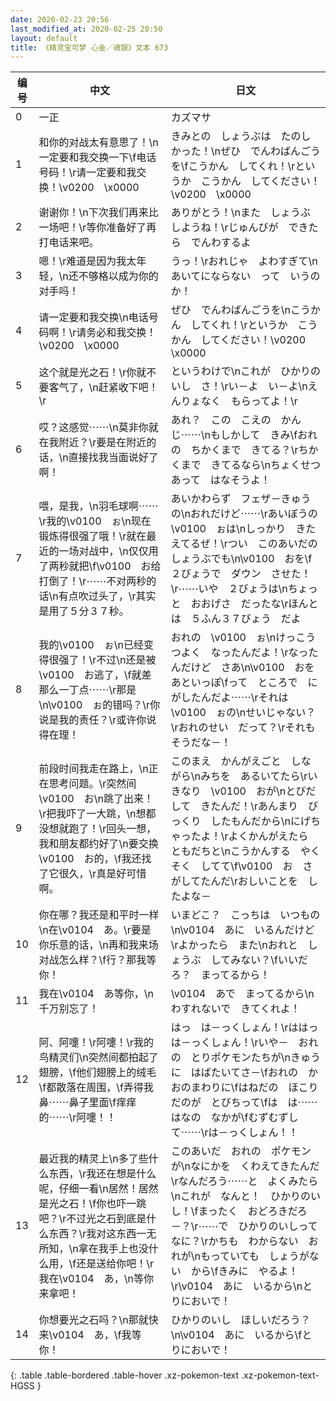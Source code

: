 ```yaml
---
date: 2020-02-23 20:56
last_modified_at: 2020-02-25 20:50
layout: default
title: 《精灵宝可梦 心金／魂银》文本 673
---
```

| 编号 | 中文 | 日文 |
| ---- | ---- | ---- |
| 0 | 一正 | カズマサ |
| 1 | 和你的对战太有意思了！\n一定要和我交换一下\f电话号码！\r请一定要和我交换！\v0200　\x0000 | きみとの　しょうぶは　たのしかった！\nぜひ　でんわばんごうを\fこうかん　してくれ！\rというか　こうかん　してください！\v0200　\x0000 |
| 2 | 谢谢你！\n下次我们再来比一场吧！\r等你准备好了再打电话来吧。 | ありがとう！\nまた　しょうぶ　しようね！\rじゅんびが　できたら　でんわするよ |
| 3 | 嗯！\r难道是因为我太年轻，\n还不够格以成为你的对手吗！ | うっ！\rおれじゃ　よわすぎて\nあいてにならない　って　いうのか！ |
| 4 | 请一定要和我交换\n电话号码啊！\r请务必和我交换！\v0200　\x0000 | ぜひ　でんわばんごうを\nこうかん　してくれ！\rというか　こうかん　してください！\v0200　\x0000 |
| 5 | 这个就是光之石！\r你就不要客气了，\n赶紧收下吧！\r | というわけで\nこれが　ひかりのいし　さ！\rい－よ　い－よ\nえんりょなく　もらってよ！\r |
| 6 | 哎？这感觉⋯⋯\n莫非你就在我附近？\r要是在附近的话，\n直接找我当面说好了啊！ | あれ？　この　こえの　かんじ⋯⋯\nもしかして　きみ\fおれの　ちかくまで　きてる？\rちかくまで　きてるなら\nちょくせつ　あって　はなそうよ！ |
| 7 | 喂，是我，\n羽毛球啊⋯⋯\r我的\v0100　ぉ\n现在锻炼得很强了哦！\r就在最近的一场对战中，\n仅仅用了两秒就把\f\v0100　お给打倒了！\r⋯⋯不对两秒的话\n有点吹过头了，\r其实是用了５分３７秒。 | あいかわらず　フェザ－きゅうの\nおれだけど⋯⋯\rあいぼうの　\v0100　ぉは\nしっかり　きたえてるぜ！\rつい　このあいだの　しょうぶでも\n\v0100　おを\f２びょうで　ダウン　させた！\r⋯⋯いや　２びょうは\nちょっと　おおげさ　だったな\rほんとは　５ふん３７びょう　だよ |
| 8 | 我的\v0100　ぉ\n已经变得很强了！\r不过\n还是被\v0100　お逃了，\f就差那么一丁点⋯⋯\r那是\n\v0100　ぉ的错吗？\r你说是我的责任？\r或许你说得在理！ | おれの　\v0100　ぉ\nけっこう　つよく　なったんだよ！\rなったんだけど　さあ\n\v0100　おを　あといっぽ\fって　ところで　にがしたんだよ⋯⋯\rそれは　\v0100　ぉの\nせいじゃない？\rおれのせい　だって？\rそれもそうだな－！ |
| 9 | 前段时间我走在路上，\n正在思考问题。\r突然间\v0100　お\n跳了出来！\r把我吓了一大跳，\n想都没想就跑了！\r回头一想，我和朋友都约好了\n要交换\v0100　お的，\f我还找了它很久，\r真是好可惜啊。 | このまえ　かんがえごと　しながら\nみちを　あるいてたら\rいきなり　\v0100　おが\nとびだして　きたんだ！\rあんまり　びっくり　したもんだから\nにげちゃったよ！\rよくかんがえたら　ともだちと\nこうかんする　やくそく　してて\f\v0100　お　さがしてたんだ\rおしいことを　したよな－ |
| 10 | 你在哪？我还是和平时一样\n在\v0104　あ。\r要是你乐意的话，\n再和我来场对战怎么样？\f行？那我等你！ | いまどこ？　こっちは　いつもの\n\v0104　あに　いるんだけど\rよかったら　また\nおれと　しょうぶ　してみない？\fいいだろ？　まってるから！ |
| 11 | 我在\v0104　あ等你，\n千万别忘了！ | \v0104　あで　まってるから\nわすれないで　きてくれよ！ |
| 12 | 阿、阿嚏！\r阿嚏！\r我的鸟精灵们\n突然间都拍起了翅膀，\f他们翅膀上的绒毛\f都散落在周围，\f弄得我鼻⋯⋯鼻子里面\f痒痒的⋯⋯\r阿嚏！！ | はっ　は－っくしょん！\rははっ　は－っくしょん！\rいや－　おれの　とりポケモンたちが\nきゅうに　はばたいてさ－\fおれの　かおのまわりに\fはねだの　ほこりだのが　とびちって\fは　は⋯⋯　はなの　なかが\fむずむずして⋯⋯\rは－っくしょん！！ |
| 13 | 最近我的精灵上\n多了些什么东西，\r我还在想是什么呢，仔细一看\n居然！居然是光之石！\f你也吓一跳吧？\r不过光之石到底是什么东西？\r我对这东西一无所知，\n拿在我手上也没什么用，\f还是送给你吧！\r我在\v0104　あ，\n等你来拿吧！ | このあいだ　おれの　ポケモンが\nなにかを　くわえてきたんだ\rなんだろう⋯⋯と　よくみたら\nこれが　なんと！　ひかりのいし！\fまったく　おどろきだろ－？\r⋯⋯で　ひかりのいしって　なに？\rかちも　わからない　おれが\nもっていても　しょうがない　から\fきみに　やるよ！\r\v0104　あに　いるから\nとりにおいで！ |
| 14 | 你想要光之石吗？\n那就快来\v0104　あ，\f我等你！ | ひかりのいし　ほしいだろう？\n\v0104　あに　いるから\fとりにおいで！ |
{: .table .table-bordered .table-hover .xz-pokemon-text .xz-pokemon-text-HGSS }